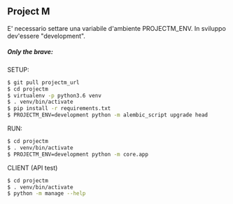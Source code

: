 Project M
---

E' necessario settare una variabile d'ambiente PROJECTM_ENV.
In sviluppo dev'essere "development".


##### Only the brave:

SETUP: 
```bash
$ git pull projectm_url
$ cd projectm
$ virtualenv -p python3.6 venv
$ . venv/bin/activate
$ pip install -r requirements.txt
$ PROJECTM_ENV=development python -m alembic_script upgrade head
```

RUN:

```bash
$ cd projectm
$ . venv/bin/activate
$ PROJECTM_ENV=development python -m core.app
```


CLIENT (API test)

```bash
$ cd projectm
$ . venv/bin/activate
$ python -m manage --help 
```
